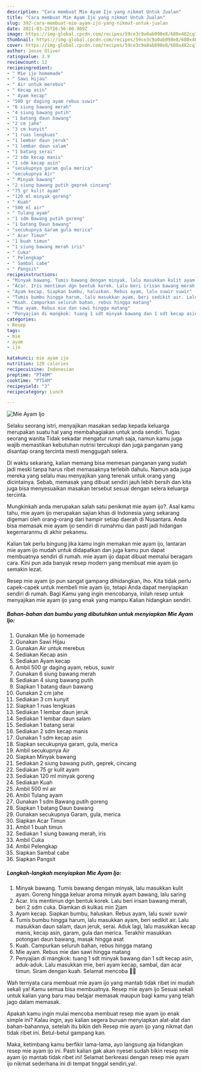 ```yaml
---
description: "Cara membuat Mie Ayam Ijo yang nikmat Untuk Jualan"
title: "Cara membuat Mie Ayam Ijo yang nikmat Untuk Jualan"
slug: 392-cara-membuat-mie-ayam-ijo-yang-nikmat-untuk-jualan
date: 2021-03-25T16:56:00.989Z
image: https://img-global.cpcdn.com/recipes/59ce3c9a0ab098e8/680x482cq70/mie-ayam-ijo-foto-resep-utama.jpg
thumbnail: https://img-global.cpcdn.com/recipes/59ce3c9a0ab098e8/680x482cq70/mie-ayam-ijo-foto-resep-utama.jpg
cover: https://img-global.cpcdn.com/recipes/59ce3c9a0ab098e8/680x482cq70/mie-ayam-ijo-foto-resep-utama.jpg
author: Jesse Oliver
ratingvalue: 3.9
reviewcount: 12
recipeingredient:
- " Mie ijo homemade"
- " Sawi Hijau"
- " Air untuk merebus"
- " Kecap asin"
- " Ayam kecap"
- "500 gr daging ayam rebus suwir"
- "6 siung bawang merah"
- "4 siung bawang putih"
- "1 batang daun bawang"
- "2 cm jahe"
- "3 cm kunyit"
- "1 ruas lengkuas"
- "1 lembar daun jeruk"
- "1 lembar daun salam"
- "1 batang serai"
- "2 sdm kecap manis"
- "1 sdm kecap asin"
- "secukupnya garam gula merica"
- "secukupnya Air"
- " Minyak bawang"
- "2 siung bawang putih geprek cincang"
- "75 gr kulit ayam"
- "120 ml minyak goreng"
- " Kuah"
- "500 ml air"
- " Tulang ayam"
- "1 sdm Bawang putih goreng"
- "1 batang Daun bawang"
- "secukupnya Garam gula merica"
- " Acar Timun"
- "1 buah timun"
- "1 siung bawang merah iris"
- " Cuka"
- " Pelengkap"
- " Sambal cabe"
- " Pangsit"
recipeinstructions:
- "Minyak bawang. Tumis bawang dengan minyak, lalu masukkan kulit ayam. Goreng hingga keluar aroma minyak ayam bawang, lalu saring"
- "Acar. Iris mentimun dgn bentuk korek. Lalu beri irisan bawang merah, beri 2 sdm cuka. Diamkan di kulkas min 2jam"
- "Ayam kecap. Siapkan bumbu, haluskan. Rebus ayam, lalu suwir suwir"
- "Tumis bumbu hingga harum, lalu masukkan ayam, beri sedikit air. Lalu masukkan daun salam, daun jeruk, serai. Aduk lagi, lalu masukkan kecap manis, kecap asin, garam, gula dan merica. Terakhir masukkan potongan daun bawang, masak hingga asat"
- "Kuah. Campurkan seluruh bahan, rebus hingga matang"
- "Mie ayam. Rebus mie dan sawi hingga matang"
- "Penyajian di mangkok: tuang 1 sdt minyak bawang dan 1 sdt kecap asin, aduk-aduk. Lalu masukkan mie, beri ayam kecap, sambal, dan acar timun. Siram dengan kuah. Selamat mencoba 💚💚"
categories:
- Resep
tags:
- mie
- ayam
- ijo

katakunci: mie ayam ijo 
nutrition: 120 calories
recipecuisine: Indonesian
preptime: "PT40M"
cooktime: "PT54M"
recipeyield: "3"
recipecategory: Lunch

---
```



![Mie Ayam Ijo](https://img-global.cpcdn.com/recipes/59ce3c9a0ab098e8/680x482cq70/mie-ayam-ijo-foto-resep-utama.jpg)

Selaku seorang istri, menyajikan masakan sedap kepada keluarga merupakan suatu hal yang membahagiakan untuk anda sendiri. Tugas seorang  wanita Tidak sekadar mengatur rumah saja, namun kamu juga wajib memastikan kebutuhan nutrisi tercukupi dan juga panganan yang disantap orang tercinta mesti menggugah selera.

Di waktu  sekarang, kalian memang bisa memesan panganan yang sudah jadi meski tanpa harus ribet memasaknya terlebih dahulu. Namun ada juga mereka yang selalu mau menyajikan yang terenak untuk orang yang dicintainya. Sebab, memasak yang dibuat sendiri jauh lebih bersih dan kita juga bisa menyesuaikan masakan tersebut sesuai dengan selera keluarga tercinta. 



Mungkinkah anda merupakan salah satu penikmat mie ayam ijo?. Asal kamu tahu, mie ayam ijo merupakan sajian khas di Indonesia yang sekarang digemari oleh orang-orang dari hampir setiap daerah di Nusantara. Anda bisa memasak mie ayam ijo sendiri di rumahmu dan pasti jadi hidangan kegemaranmu di akhir pekanmu.

Kalian tak perlu bingung jika kamu ingin memakan mie ayam ijo, lantaran mie ayam ijo mudah untuk didapatkan dan juga kamu pun dapat membuatnya sendiri di rumah. mie ayam ijo dapat dibuat memalui beragam cara. Kini pun ada banyak resep modern yang membuat mie ayam ijo semakin lezat.

Resep mie ayam ijo pun sangat gampang dihidangkan, lho. Kita tidak perlu capek-capek untuk membeli mie ayam ijo, tetapi Anda dapat menyiapkan sendiri di rumah. Bagi Kamu yang ingin mencobanya, inilah resep untuk menyajikan mie ayam ijo yang enak yang mampu Kalian hidangkan sendiri.

<!--inarticleads1-->

##### Bahan-bahan dan bumbu yang dibutuhkan untuk menyiapkan Mie Ayam Ijo:

1. Gunakan  Mie ijo homemade
1. Gunakan  Sawi Hijau
1. Gunakan  Air untuk merebus
1. Sediakan  Kecap asin
1. Sediakan  Ayam kecap
1. Ambil 500 gr daging ayam, rebus, suwir
1. Gunakan 6 siung bawang merah
1. Sediakan 4 siung bawang putih
1. Siapkan 1 batang daun bawang
1. Gunakan 2 cm jahe
1. Sediakan 3 cm kunyit
1. Siapkan 1 ruas lengkuas
1. Sediakan 1 lembar daun jeruk
1. Sediakan 1 lembar daun salam
1. Sediakan 1 batang serai
1. Sediakan 2 sdm kecap manis
1. Gunakan 1 sdm kecap asin
1. Siapkan secukupnya garam, gula, merica
1. Ambil secukupnya Air
1. Siapkan  Minyak bawang
1. Sediakan 2 siung bawang putih, geprek, cincang
1. Sediakan 75 gr kulit ayam
1. Sediakan 120 ml minyak goreng
1. Sediakan  Kuah
1. Ambil 500 ml air
1. Ambil  Tulang ayam
1. Gunakan 1 sdm Bawang putih goreng
1. Siapkan 1 batang Daun bawang
1. Gunakan secukupnya Garam, gula, merica
1. Siapkan  Acar Timun
1. Ambil 1 buah timun
1. Sediakan 1 siung bawang merah, iris
1. Ambil  Cuka
1. Ambil  Pelengkap
1. Siapkan  Sambal cabe
1. Siapkan  Pangsit




<!--inarticleads2-->

##### Langkah-langkah menyiapkan Mie Ayam Ijo:

1. Minyak bawang. Tumis bawang dengan minyak, lalu masukkan kulit ayam. Goreng hingga keluar aroma minyak ayam bawang, lalu saring
1. Acar. Iris mentimun dgn bentuk korek. Lalu beri irisan bawang merah, beri 2 sdm cuka. Diamkan di kulkas min 2jam
1. Ayam kecap. Siapkan bumbu, haluskan. Rebus ayam, lalu suwir suwir
1. Tumis bumbu hingga harum, lalu masukkan ayam, beri sedikit air. Lalu masukkan daun salam, daun jeruk, serai. Aduk lagi, lalu masukkan kecap manis, kecap asin, garam, gula dan merica. Terakhir masukkan potongan daun bawang, masak hingga asat
1. Kuah. Campurkan seluruh bahan, rebus hingga matang
1. Mie ayam. Rebus mie dan sawi hingga matang
1. Penyajian di mangkok: tuang 1 sdt minyak bawang dan 1 sdt kecap asin, aduk-aduk. Lalu masukkan mie, beri ayam kecap, sambal, dan acar timun. Siram dengan kuah. Selamat mencoba 💚💚




Wah ternyata cara membuat mie ayam ijo yang mantab tidak ribet ini mudah sekali ya! Kamu semua bisa membuatnya. Resep mie ayam ijo Sesuai sekali untuk kalian yang baru mau belajar memasak maupun bagi kamu yang telah jago dalam memasak.

Apakah kamu ingin mulai mencoba membuat resep mie ayam ijo enak simple ini? Kalau ingin, ayo kalian segera buruan menyiapkan alat-alat dan bahan-bahannya, setelah itu bikin deh Resep mie ayam ijo yang nikmat dan tidak ribet ini. Betul-betul gampang kan. 

Maka, ketimbang kamu berfikir lama-lama, ayo langsung aja hidangkan resep mie ayam ijo ini. Pasti kalian gak akan nyesel sudah bikin resep mie ayam ijo mantab tidak ribet ini! Selamat berkreasi dengan resep mie ayam ijo nikmat sederhana ini di tempat tinggal sendiri,ya!.

